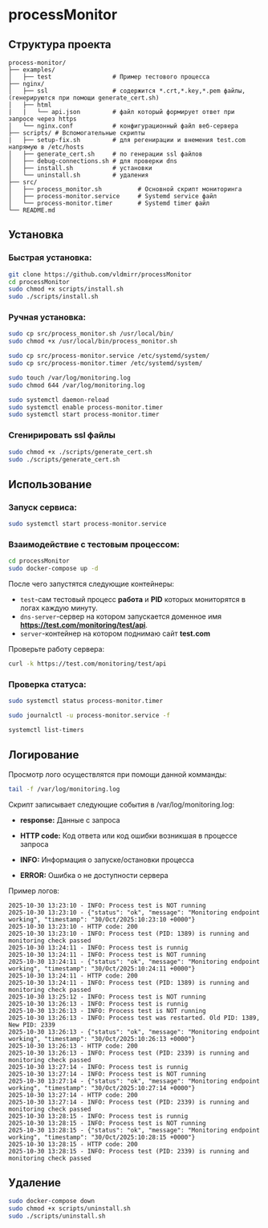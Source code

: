 # processMonitor

## Структура проекта

```text
process-monitor/
├── examples/
│   ├── test                 # Пример тестового процесса
├── nginx/
│   ├── ssl                  # содержится *.crt,*.key,*.pem файлы, (генерируются при помощи generate_cert.sh)
│   ├── html
|   |   └── api.json         # файл который формирует ответ при запросе через https
│   └── nginx.conf           # конфигурационный файл веб-сервера
├── scripts/ # Вспомогательные скрипты
|   ├── setup-fix.sh         # для регенирации и внемения test.com напрямую в /etc/hosts 
│   ├── generate_cert.sh     # по генерации ssl файлов
│   ├── debug-connections.sh # для проверки dns
│   ├── install.sh           # установки
│   └── uninstall.sh         # удаления
├── src/
│   ├── process_monitor.sh          # Основной скрипт мониторинга
│   ├── process-monitor.service     # Systemd service файл
│   └── process-monitor.timer       # Systemd timer файл
└── README.md
```

## Установка

### Быстрая установка:

```bash
git clone https://github.com/vldmirr/processMonitor
cd processMonitor
sudo chmod +x scripts/install.sh
sudo ./scripts/install.sh
```

### Ручная установка:

```bash
sudo cp src/process_monitor.sh /usr/local/bin/
sudo chmod +x /usr/local/bin/process_monitor.sh

sudo cp src/process-monitor.service /etc/systemd/system/
sudo cp src/process-monitor.timer /etc/systemd/system/

sudo touch /var/log/monitoring.log
sudo chmod 644 /var/log/monitoring.log

sudo systemctl daemon-reload
sudo systemctl enable process-monitor.timer
sudo systemctl start process-monitor.timer
```

### Cгенирировать ssl файлы
```bash
sudo chmod +x ./scripts/generate_cert.sh
sudo ./scripts/generate_cert.sh
```

## Использование 

### Запуск сервиса:

```bash
sudo systemctl start process-monitor.service
```

### Взаимодействие с тестовым процессом:

```bash
cd processMonitor
sudo docker-compose up -d
```
После чего запустятся следующие контейнеры:

- `test`-сам тестовый процесс **работа** и **PID** которых мониторятся в логах каждую минуту.
- `dns-server`-сервер на котором запускается доменное имя **https://test.com/monitoring/test/api**.
- `server`-контейнер на котором поднимаю сайт **test.com**

Проверьте работу сервера:

```bash
curl -k https://test.com/monitoring/test/api
```

### Проверка статуса:

```bash
sudo systemctl status process-monitor.timer

sudo journalctl -u process-monitor.service -f

systemctl list-timers
```

## Логирование

Просмотр лого осуществлятся при помощи данной комманды:

```bash
tail -f /var/log/monitoring.log
```

Скрипт записывает следующие события в /var/log/monitoring.log:

- **response:** Данные с запроса

- **HTTP code:** Код ответа или код ошибки возникшая в процессе запроса

- **INFO:** Информация о запуске/остановки процесса

- **ERROR:** Ошибка о не доступности сервера

Пример логов:

```text
2025-10-30 13:23:10 - INFO: Process test is NOT running
2025-10-30 13:23:10 - {"status": "ok", "message": "Monitoring endpoint working", "timestamp": "30/Oct/2025:10:23:10 +0000"}
2025-10-30 13:23:10 - HTTP code: 200
2025-10-30 13:23:10 - INFO: Process test (PID: 1389) is running and monitoring check passed
2025-10-30 13:24:11 - INFO: Process test is runnig
2025-10-30 13:24:11 - INFO: Process test is NOT running
2025-10-30 13:24:11 - {"status": "ok", "message": "Monitoring endpoint working", "timestamp": "30/Oct/2025:10:24:11 +0000"}
2025-10-30 13:24:11 - HTTP code: 200
2025-10-30 13:24:11 - INFO: Process test (PID: 1389) is running and monitoring check passed
2025-10-30 13:25:12 - INFO: Process test is NOT running
2025-10-30 13:26:13 - INFO: Process test is runnig
2025-10-30 13:26:13 - INFO: Process test is NOT running
2025-10-30 13:26:13 - INFO: Process test was restarted. Old PID: 1389, New PID: 2339
2025-10-30 13:26:13 - {"status": "ok", "message": "Monitoring endpoint working", "timestamp": "30/Oct/2025:10:26:13 +0000"}
2025-10-30 13:26:13 - HTTP code: 200
2025-10-30 13:26:13 - INFO: Process test (PID: 2339) is running and monitoring check passed
2025-10-30 13:27:14 - INFO: Process test is runnig
2025-10-30 13:27:14 - INFO: Process test is NOT running
2025-10-30 13:27:14 - {"status": "ok", "message": "Monitoring endpoint working", "timestamp": "30/Oct/2025:10:27:14 +0000"}
2025-10-30 13:27:14 - HTTP code: 200
2025-10-30 13:27:14 - INFO: Process test (PID: 2339) is running and monitoring check passed
2025-10-30 13:28:15 - INFO: Process test is runnig
2025-10-30 13:28:15 - INFO: Process test is NOT running
2025-10-30 13:28:15 - {"status": "ok", "message": "Monitoring endpoint working", "timestamp": "30/Oct/2025:10:28:15 +0000"}
2025-10-30 13:28:15 - HTTP code: 200
2025-10-30 13:28:15 - INFO: Process test (PID: 2339) is running and monitoring check passed
```

## Удаление 

```bash
sudo docker-compose down
sudo chmod +x scripts/uninstall.sh
sudo ./scripts/uninstall.sh
```